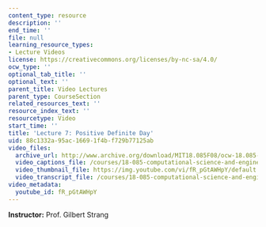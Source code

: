 ```yaml
---
content_type: resource
description: ''
end_time: ''
file: null
learning_resource_types:
- Lecture Videos
license: https://creativecommons.org/licenses/by-nc-sa/4.0/
ocw_type: ''
optional_tab_title: ''
optional_text: ''
parent_title: Video Lectures
parent_type: CourseSection
related_resources_text: ''
resource_index_text: ''
resourcetype: Video
start_time: ''
title: 'Lecture 7: Positive Definite Day'
uid: 88c1332a-95ac-1669-1f4b-f729b77125ab
video_files:
  archive_url: http://www.archive.org/download/MIT18.085F08/ocw-18.085-f08-lec07_300k.mp4
  video_captions_file: /courses/18-085-computational-science-and-engineering-i-fall-2008/055c3317b92157b8a110916d51f83dab_fR_pGtAWHpY.vtt
  video_thumbnail_file: https://img.youtube.com/vi/fR_pGtAWHpY/default.jpg
  video_transcript_file: /courses/18-085-computational-science-and-engineering-i-fall-2008/00910f79eb7c02cbba9121620bb6de2f_fR_pGtAWHpY.pdf
video_metadata:
  youtube_id: fR_pGtAWHpY
---
```


**Instructor:** Prof. Gilbert Strang

